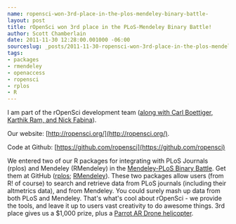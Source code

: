 ```yaml
---
name: ropensci-won-3rd-place-in-the-plos-mendeley-binary-battle-
layout: post
title: rOpenSci won 3rd place in the PLoS-Mendeley Binary Battle!
author: Scott Chamberlain
date: 2011-11-30 12:28:00.001000 -06:00
sourceslug: _posts/2011-11-30-ropensci-won-3rd-place-in-the-plos-mendeley-binary-battle.md
tags:
- packages
- rmendeley
- openaccess
- ropensci
- rplos
- R
---
```


I am part of the rOpenSci development team ([along with Carl Boettiger, Karthik Ram, and Nick Fabina](http://ropensci.org/developers/)). 

Our website: [http://ropensci.org/](http://ropensci.org/). 

Code at Github: [https://github.com/ropensci](https://github.com/ropensci) 

We entered two of our R packages for integrating with PLoS Journals (rplos) and Mendeley (RMendeley) in the [Mendeley-PLoS Binary Battle](http://dev.mendeley.com/api-binary-battle). Get them at GitHub ([rplos](https://github.com/ropensci/rplos); [RMendeley](https://github.com/ropensci/RMendeley)). These two packages allow users (from R! of course) to search and retrieve data from PLoS journals (including their altmetrics data), and from Mendeley.  You could surely mash up data from both PLoS and Mendeley.  That's what's cool about rOpenSci - we provide the tools, and leave it up to users vast creativity to do awesome things. 3rd place gives us a $1,000 prize, plus a [Parrot AR Drone helicopter](http://ardrone.parrot.com/parrot-ar-drone/uk/).
